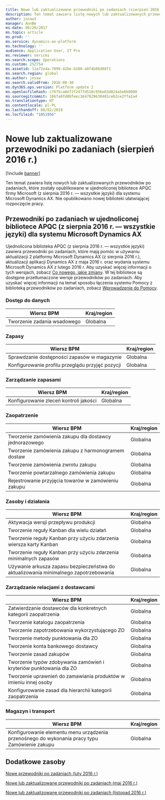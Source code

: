 ```yaml
---
title: Nowe lub zaktualizowane przewodniki po zadaniach (sierpień 2016 r.)
description: Ten temat zawiera listę nowych lub zaktualizowanych przewodników po zadaniach, które zostały opublikowane w ujednoliconej bibliotece APQC firmy Microsoft (z sierpnia 2016 r. — wszystkie języki) dla systemu Microsoft Dynamics AX. Nie opublikowano nowej biblioteki ułatwiającej rozpoczęcie pracy.
author: josaw1
manager: AnnBe
ms.date: 06/20/2017
ms.topic: article
ms.prod: ''
ms.service: dynamics-ax-platform
ms.technology: ''
audience: Application User, IT Pro
ms.reviewer: sericks
ms.search.scope: Operations
ms.custom: 252754
ms.assetid: 11a72e4a-7899-42be-b180-a0f4b86d88f1
ms.search.region: global
ms.author: josaw
ms.search.validFrom: 2016-08-30
ms.dyn365.ops.version: Platform update 2
ms.openlocfilehash: c7675ca0ef2f2477d510c956e63d824a5e6b0980
ms.sourcegitcommit: 16bfa0fd08feec1647829630401ce62ce2ffa1a4
ms.translationtype: HT
ms.contentlocale: pl-PL
ms.lasthandoff: 08/02/2019
ms.locfileid: "1851956"
---
```

# <a name="new-or-updated-task-guides-august-2016"></a>Nowe lub zaktualizowane przewodniki po zadaniach (sierpień 2016 r.)

[!include [banner](../includes/banner.md)]

Ten temat zawiera listę nowych lub zaktualizowanych przewodników po zadaniach, które zostały opublikowane w ujednoliconej bibliotece APQC firmy Microsoft (z sierpnia 2016 r. — wszystkie języki) dla systemu Microsoft Dynamics AX. Nie opublikowano nowej biblioteki ułatwiającej rozpoczęcie pracy.

## <a name="task-guides-in-the-august-2016---all-languages-apqc-unified-library-for-microsoft-dynamics-ax"></a>Przewodniki po zadaniach w ujednoliconej bibliotece APQC (z sierpnia 2016 r. — wszystkie języki) dla systemu Microsoft Dynamics AX

Ujednolicona biblioteka APQC (z sierpnia 2016 r. — wszystkie języki) zawiera przewodniki po zadaniach, które mają pomóc w używaniu aktualizacji 2 platformy Microsoft Dynamics AX (z sierpnia 2016 r.), aktualizacji aplikacji Dynamics AX z maja 2016 r. oraz wydania systemu Microsoft Dynamics AX z lutego 2016 r. Aby uzyskać więcej informacji o tych wersjach, zobacz [Co nowego, jakie zmiany](whats-new-changed.md). W tej bibliotece są dostępne przetłumaczone wersje przewodników po zadaniach. Aby uzyskać więcej informacji na temat sposobu łączenia systemu Pomocy z biblioteką przewodników po zadaniach, zobacz [Wprowadzenie do Pomocy](help-overview.md).

### <a name="data-access"></a>Dostęp do danych

| Wiersz BPM           | Kraj/region |
|--------------------|----------------|
| Tworzenie zadania wsadowego | Globalna         |

### <a name="inventory"></a>Zapasy

| Wiersz BPM                                | Kraj/region |
|-----------------------------------------|----------------|
| Sprawdzanie dostępności zapasów w magazynie         | Globalna         |
| Konfigurowanie profilu przeglądu przyjęć pozycji | Globalna         |

### <a name="inventory-management"></a>Zarządzanie zapasami

| Wiersz BPM              | Kraj/region |
|-----------------------|----------------|
| Konfigurowanie zleceń kontroli jakości | Globalna         |

### <a name="procurement"></a>Zaopatrzenie

| Wiersz BPM                                          | Kraj/region |
|---------------------------------------------------|----------------|
| Tworzenie zamówienia zakupu dla dostawcy jednorazowego   | Globalna         |
| Tworzenie zamówienia zakupu z harmonogramem dostaw  | Globalna         |
| Tworzenie zamówienia zwrotu zakupu                    | Globalna         |
| Tworzenie powtarzalnego zamówienia zakupu                    | Globalna         |
| Rejestrowanie przyjęcia towarów w zamówieniu zakupu | Globalna         |

### <a name="resource-and-activities"></a>Zasoby i działania

| Wiersz BPM                                                | Kraj/region |
|---------------------------------------------------------|----------------|
| Aktywacja wersji przepływu produkcji                      | Globalna         |
| Tworzenie reguły Kanban dla wielu działań            | Globalna         |
| Tworzenie reguły Kanban przy użyciu zdarzenia wiersza karty Kanban          | Globalna         |
| Tworzenie reguły Kanban przy użyciu zdarzenia minimalnych zapasów        | Globalna         |
| Używanie arkusza zapasu bezpieczeństwa do aktualizowania minimalnego zapotrzebowania | Globalna         |

### <a name="supplier-relationship-management"></a>Zarządzanie relacjami z dostawcami

| Wiersz BPM                                                           | Kraj/region |
|--------------------------------------------------------------------|----------------|
| Zatwierdzanie dostawców dla konkretnych kategorii zaopatrzenia                | Globalna         |
| Tworzenie katalogu zaopatrzenia                                       | Globalna         |
| Tworzenie zapotrzebowania wykorzystującego ZO                              | Globalna         |
| Tworzenie metody punktowania dla ZO                                   | Globalna         |
| Tworzenie konta bankowego dostawcy                                       | Globalna         |
| Tworzenie zasad zakupów                                         | Globalna         |
| Tworzenie typów zdobywania zamówień i kryteriów punktowania dla ZO            | Globalna         |
| Tworzenie uprawnień do zamawiania produktów w imieniu innej osoby | Globalna         |
| Konfigurowanie zasad dla hierarchii kategorii zaopatrzenia               | Globalna         |

### <a name="warehouse-and-transportation"></a>Magazyn i transport

| Wiersz BPM                                                                    | Kraj/region |
|-----------------------------------------------------------------------------|----------------|
| Konfigurowanie elementu menu urządzenia przenośnego do wykonania pracy typu Zamówienie zakupu | Globalna         |

## <a name="additional-resources"></a>Dodatkowe zasoby

[Nowe przewodniki po zadaniach (luty 2016 r.)](new-task-guides-available-february-2016.md)

[Nowe lub zaktualizowane przewodniki po zadaniach (maj 2016 r.)](new-updated-task-guides-available-may-2016.md)

[Nowe lub zaktualizowane przewodniki po zadaniach (listopad 2016 r.)](new-task-guides-november-2016.md)
